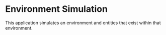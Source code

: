 # Environment Simulation
This application simulates an environment and entities that exist within that environment.